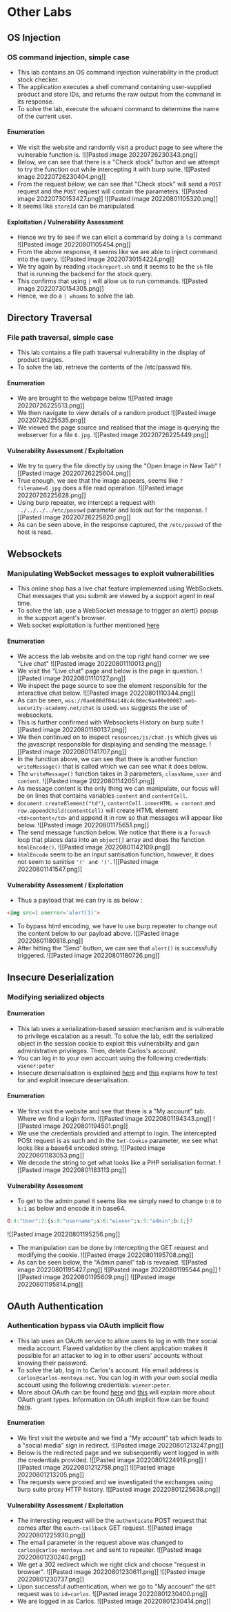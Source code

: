 # Other Labs
## OS Injection
### OS command injection, simple case
 - This lab contains an OS command injection vulnerability in the product stock checker.
 - The application executes a shell command containing user-supplied product and store IDs, and returns the raw output from the command in its response.
 - To solve the lab, execute the whoami command to determine the name of the current user. 

####  Enumeration
- We visit the website and randomly visit a product page to see where the vulnerable function is.
![[Pasted image 20220726230343.png]]
- Below, we can see that there is a "Check stock" button and we attempt to try the function out while intercepting it with burp suite.
![[Pasted image 20220726230404.png]]
- From the request below, we can see that "Check stock" will send a `POST` request and the `POST` request will contain the parameters.
![[Pasted image 20220730153427.png]]
![[Pasted image 20220801105320.png]]
- It seems like `storeId` can be manipulated.
#### Exploitation / Vulnerability Assessment
- Hence we try to see if we can elicit a command by doing a `ls` command
![[Pasted image 20220801105454.png]]
- From the above response, it seems like we are able to inject command into the query.
![[Pasted image 20220730154224.png]]
- We try again by reading `stockreport.sh` and it seems to be the `sh` file that is running the backend for the stock query.
- This confirms that using `|` will allow us to run commands.
![[Pasted image 20220730154305.png]]
- Hence, we do a `| whoami` to solve the lab.

## Directory Traversal
### File path traversal, simple case
- This lab contains a file path traversal vulnerability in the display of product images.
- To solve the lab, retrieve the contents of the /etc/passwd file. 
#### Enumeration
- We are brought to the webpage below
![[Pasted image 20220726225513.png]]
- We then navigate to view details of a random product
![[Pasted image 20220726225535.png]]
- We viewed the page source and realised that the image is querying the webserver for a file `6.jpg`. 
![[Pasted image 20220726225449.png]]
#### Vulnerability Assessment / Exploitation
- We try to query the file directly by using the "Open Image in New Tab"
![[Pasted image 20220726225604.png]]
- True enough, we see that the image appears, seems like `?filename=6.jpg` does a file read operation.
![[Pasted image 20220726225628.png]]
- Using burp repeater, we intercept a request with `../../../../etc/passwd` parameter and look out for the response.
![[Pasted image 20220726225820.png]]
- As can be seen above, in the response captured, the `/etc/passwd` of the host is read.

## Websockets
### Manipulating WebSocket messages to exploit vulnerabilities
-  This online shop has a live chat feature implemented using WebSockets. Chat messages that you submit are viewed by a support agent in real time.
- To solve the lab, use a WebSocket message to trigger an alert() popup in the support agent's browser. 
- Web socket exploitation is further mentioned [here](https://portswigger.net/web-security/websockets)

#### Enumeration
- We access the lab website and on the top right hand corner we see "Live chat"
![[Pasted image 20220801110013.png]]
- We visit the "Live chat"  page and below is the page in question.
![[Pasted image 20220801110127.png]]
- We inspect the page source to see the element responsible for the interactive chat below.
![[Pasted image 20220801110344.png]]
- As can be seen, `wss://0ae600df04a148c4c08ec9a400e00087.web-security-academy.net/chat` is used. `wss` suggests the use of websockets.
- This is further confirmed with Websockets History on burp suite
![[Pasted image 20220801180137.png]]
- We then continued on to inspect `resources/js/chat.js` which gives us the javascript responsible for displaying and sending the message.
![[Pasted image 20220801141707.png]]
- In the function above, we can see that there is another function `writeMessage()` that is called which we can see what it does below. 
- The `writeMessage()` function takes in 3 parameters, `className`, `user` and `content`.
![[Pasted image 20220801142051.png]]
- As message content is the only thing we can manipulate, our focus will be on lines that contains variables `content` and `contentCell`.
- `document.createElement("td")`,  `contentCell.innerHTML = content` and `row.appendChild(contentCell)` will create HTML element `<td>content</td>` and append it in row so that messages will appear like below.
![[Pasted image 20220801175651.png]]
- The send message function below. We notice that there is a `foreach` loop that places data into an `object[]` array and does the function `htmlEncode()`.
![[Pasted image 20220801142109.png]]
- `htmlEncode` seem to be an input santisation function, however, it does not seem to sanitise `'(' and ')'`.
![[Pasted image 20220801141547.png]]
#### Vulnerability Assessment / Exploitation
- Thus a payload that we can try is as below : 
```html
<img src=1 onerror='alert(1)'>
```
- To bypass html encoding, we have to use burp repeater to change out the content below to our payload above.
![[Pasted image 20220801180818.png]]
- After hitting the 'Send' button, we can see that `alert()` is successfully triggered.
![[Pasted image 20220801180726.png]]

## Insecure Deserialization
### Modifying serialized objects
#### Enumeration
- This lab uses a serialization-based session mechanism and is vulnerable to privilege escalation as a result. To solve the lab, edit the serialized object in the session cookie to exploit this vulnerability and gain administrative privileges. Then, delete Carlos's account.
- You can log in to your own account using the following credentials: `wiener:peter` 
- Insecure deserialisation is explained [here](https://portswigger.net/web-security/deserialization) and [this](https://portswigger.net/web-security/deserialization/exploiting) explains how to test for and exploit insecure deserialisation. 

#### Enumeration
- We first visit the website and see that there is a "My account" tab. Where we find a login form.
![[Pasted image 20220801194343.png]]
![[Pasted image 20220801194501.png]]
- We use the credentials provided and attempt to login. The intercepted POSt request is as such and in the `Set-Cookie` parameter, we see what looks like a base64 encoded string.
![[Pasted image 20220801183053.png]]
- We decode the string to get what looks like a PHP serialisation format. 
![[Pasted image 20220801183113.png]]

#### Vulnerability Assessment
- To get to the admin panel it seems like we simply need to change `b:0` to `b:1` as below and encode it in base64.
```php
O:4:"User":2:{s:8:"username";s:6:"wiener";s:5:"admin";b:1;}7
```
![[Pasted image 20220801195256.png]]
- The manipulation can be done by intercepting the GET request and modifying the cookie.
![[Pasted image 20220801195708.png]]
- As can be seen below, the "Admin panel" tab is revealed.
![[Pasted image 20220801195427.png]]
![[Pasted image 20220801195544.png]]
![[Pasted image 20220801195609.png]]
![[Pasted image 20220801195814.png]]

## OAuth Authentication
### Authentication bypass via OAuth implicit flow 
 - This lab uses an OAuth service to allow users to log in with their social media account. Flawed validation by the client application makes it possible for an attacker to log in to other users' accounts without knowing their password.
- To solve the lab, log in to Carlos's account. His email address is `carlos@carlos-montoya.net`. You can log in with your own social media account using the following credentials: `wiener:peter`. 
- More about OAuth can be found [here](https://portswigger.net/web-security/oauth) and [this](https://portswigger.net/web-security/oauth/grant-types) will explain more about OAuth grant types. Information on OAuth implicit flow can be found [here](https://oauth.net/2/grant-types/implicit/##:~:text=The%20Implicit%20flow%20was%20a,extra%20authorization%20code%20exchange%20step.).

#### Enumeration
- We first visit the website and we find a "My account" tab which leads to a "social media" sign in redirect.
![[Pasted image 20220801213247.png]]
- Below is the redirected page and we subsequently went logged in with the credentials provided.
![[Pasted image 20220801224919.png]]
![[Pasted image 20220801212758.png]]
![[Pasted image 20220801213205.png]]
- The requests were proxied and we investigated the exchanges using burp suite proxy HTTP history.
![[Pasted image 20220801225638.png]]
#### Vulnerability Assessment / Exploitation
- The interesting request will be the `authenticate` POST request that comes after the `oauth-callback` GET request. 
![[Pasted image 20220801225930.png]]
- The email parameter in the request above was changed to `carlos@carlos-montoya.net` and sent to repeater.
![[Pasted image 20220801230240.png]]
- We get a 302 redirect which we right click and choose "request in browser". 
![[Pasted image 20220801230611.png]]
![[Pasted image 20220801230737.png]]
- Upon successful authentication, when we go to "My account" the `GET` request was to `id=carlos`.
![[Pasted image 20220801230400.png]]
- We are logged in as Carlos.
![[Pasted image 20220801230414.png]]
